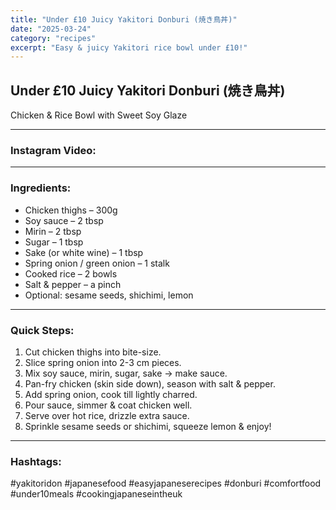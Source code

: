 ```yaml
---
title: "Under £10 Juicy Yakitori Donburi (焼き鳥丼)"
date: "2025-03-24"
category: "recipes"
excerpt: "Easy & juicy Yakitori rice bowl under £10!"
---
```


## **Under £10 Juicy Yakitori Donburi (焼き鳥丼)**  
Chicken & Rice Bowl with Sweet Soy Glaze

---

### Instagram Video:

<blockquote class="instagram-media" data-instgrm-permalink="https://www.instagram.com/reel/DHjncaqNnok/?utm_source=ig_embed&amp;utm_campaign=loading" data-instgrm-version="14"></blockquote>

---

### Ingredients:
- Chicken thighs – 300g  
- Soy sauce – 2 tbsp  
- Mirin – 2 tbsp  
- Sugar – 1 tbsp  
- Sake (or white wine) – 1 tbsp  
- Spring onion / green onion – 1 stalk  
- Cooked rice – 2 bowls  
- Salt & pepper – a pinch  
- Optional: sesame seeds, shichimi, lemon  

---

### Quick Steps:
1. Cut chicken thighs into bite-size.
2. Slice spring onion into 2-3 cm pieces.
3. Mix soy sauce, mirin, sugar, sake → make sauce.
4. Pan-fry chicken (skin side down), season with salt & pepper.
5. Add spring onion, cook till lightly charred.
6. Pour sauce, simmer & coat chicken well.
7. Serve over hot rice, drizzle extra sauce.
8. Sprinkle sesame seeds or shichimi, squeeze lemon & enjoy!

---

### Hashtags:
#yakitoridon #japanesefood #easyjapaneserecipes #donburi #comfortfood #under10meals #cookingjapaneseintheuk
